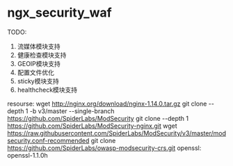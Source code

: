 # ngx_security_waf


TODO:
1. 流媒体模块支持
2. 健康检查模块支持
3. GEOIP模块支持
4. 配置文件优化
5. sticky模块支持
6. healthcheck模块支持


resourse:
wget http://nginx.org/download/nginx-1.14.0.tar.gz
git clone --depth 1 -b v3/master --single-branch https://github.com/SpiderLabs/ModSecurity
git clone --depth 1 https://github.com/SpiderLabs/ModSecurity-nginx.git
wget https://raw.githubusercontent.com/SpiderLabs/ModSecurity/v3/master/modsecurity.conf-recommended
git clone https://github.com/SpiderLabs/owasp-modsecurity-crs.git
openssl: openssl-1.1.0h


